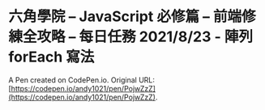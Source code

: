 # 六角學院 – JavaScript 必修篇 – 前端修練全攻略 – 每日任務 2021/8/23 -  陣列 forEach 寫法

A Pen created on CodePen.io. Original URL: [https://codepen.io/andy1021/pen/PojwZzZ](https://codepen.io/andy1021/pen/PojwZzZ).


